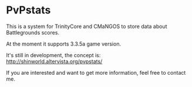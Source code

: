 PvPstats
========

This is a system for TrinityCore and CMaNGOS to store data about Battlegrounds scores.

At the moment it supports 3.3.5a game version.

It's still in development, the concept is: http://shinworld.altervista.org/pvpstats/

If you are interested and want to get more information, feel free to contact me.
